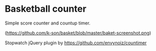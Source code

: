 # Basketball counter

Simple score counter and countup timer.

(https://github.com/k-son/basket/blob/master/baket-screenshot.png)

Stopwatch jQuery plugin by https://github.com/envynoiz/countimer
